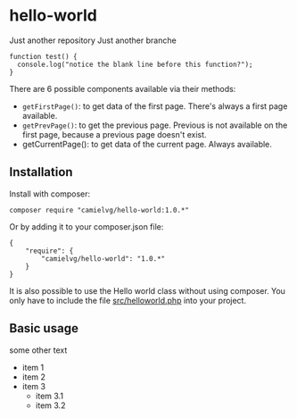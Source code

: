 # hello-world
Just another repository
Just another branche

```
function test() {
  console.log("notice the blank line before this function?");
}
```


There are 6 possible components available via their methods:
- `getFirstPage()`: to get data of the first page. There's always a first page available.
- `getPrevPage()`: to get the previous page. Previous is not available on the first page, because a previous page doesn't exist. 
- getCurrentPage(): to get data of the current page. Always available.

## Installation

Install with composer:

```
composer require "camielvg/hello-world:1.0.*"
```

Or by adding it to your composer.json file:

```
{
    "require": {
        "camielvg/hello-world": "1.0.*"
    }
}
```

It is also possible to use the Hello world class without using composer.
You only have to include the file [src/helloworld.php](src/helloworld.php) into your project.

## Basic usage

  some other text

- item 1
- item 2
- item 3
  - item 3.1
  - item 3.2

